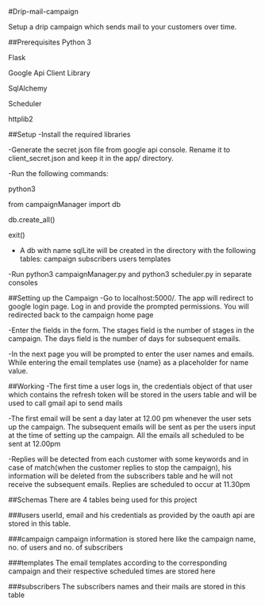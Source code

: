 #Drip-mail-campaign

Setup a drip campaign which sends mail to your customers over time.

 
##Prerequisites
Python 3

Flask

Google Api Client Library

SqlAlchemy

Scheduler

httplib2

##Setup
-Install the required libraries

-Generate the secret json file from google api console. Rename it to client_secret.json and keep it in the app/ directory.

-Run the following commands:

python3

from campaignManager import db

db.create_all()

exit()

- A db with name sqlLite will  be created in the directory with the following tables:
campaign
subscribers
users
templates



-Run python3 campaignManager.py and python3 scheduler.py in separate consoles

##Setting up the Campaign
-Go to localhost:5000/. The app will redirect to google login page. Log in and provide the prompted permissions. You will redirected back to the campaign home page

-Enter the fields in the form. The stages field is the number of stages in the campaign. The days field is the number of days for subsequent emails.

-In the next page you will be prompted to enter the  user names and emails. While entering the email templates use {name} as a placeholder for name value.

##Working
-The first time a user logs in, the credentials object of that user which contains the refresh token will be stored in the users table and will be used to 
call gmail api to send mails

-The first email will be sent a day later at 12.00 pm whenever the user sets up the campaign. The subsequent emails will be sent as per the users
input at the time of setting up the campaign. All the emails all scheduled to be sent at 12.00pm

-Replies will be detected from each customer with some keywords and in case of match(when the customer replies to stop the campaign),
his information will be deleted from the subscribers table and he will not receive the subsequent emails. Replies are scheduled to occur at 11.30pm

##Schemas
There are 4 tables being used for this project

###users
userId, email and his credentials as provided by the oauth api are stored in this table.

###campaign
campaign information is stored here like the campaign name, no. of users and no. of subscribers

###templates
The email templates according to the corresponding campaign and their respective scheduled times are stored here

###subscribers
The subscribers names and their mails are stored in this table










   